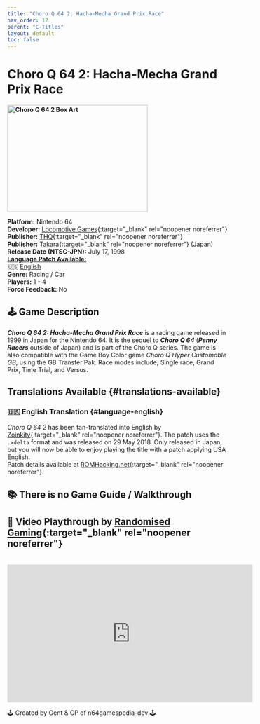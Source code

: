 ```yaml
---
title: "Choro Q 64 2: Hacha-Mecha Grand Prix Race"
nav_order: 12
parent: "C-Titles"
layout: default
toc: false
---
```


# Choro Q 64 2: Hacha-Mecha Grand Prix Race
<b>
<img src="https://images.launchbox-app.com/6324eb1e-4d30-4f99-8211-12d3e454edac.png" alt="Choro Q 64 2 Box Art" width="320" height="244" />
</b>

**Platform:** Nintendo 64  
**Developer:** [Locomotive Games](https://en.wikipedia.org/wiki/Locomotive_Games){:target="_blank" rel="noopener noreferrer"}  
**Publisher:** [THQ](https://en.wikipedia.org/wiki/THQ){:target="_blank" rel="noopener noreferrer"}  
**Publisher:** [Takara](https://en.wikipedia.org/wiki/Takara){:target="_blank" rel="noopener noreferrer"} (Japan)  
**Release Date (NTSC-JPN):** July 17, 1998  
[**Language Patch Available:**](#translations-available)    
🇺🇸 [English](#language-english)    
**Genre:** Racing / Car  
**Players:** 1 - 4  
**Force Feedback:** No

## 🕹️ Game Description
<em><strong>Choro Q 64 2: Hacha-Mecha Grand Prix Race</strong></em> is a racing game released in 1999 in Japan for the Nintendo 64. It is the sequel to <em><strong>Choro Q 64</strong></em> (<em><strong>Penny Racers</strong></em> outside of Japan) and is part of the Choro Q series. The game is also compatible with the Game Boy Color game <em>Choro Q Hyper Customable GB</em>, using the GB Transfer Pak. Race modes include; Single race, Grand Prix, Time Trial, and Versus.

## Translations Available {#translations-available}  
### 🇺🇸 English Translation {#language-english}  
*Choro Q 64 2* has been fan-translated into English by [Zoinkity](https://www.romhacking.net/community/803/){:target="_blank" rel="noopener noreferrer"}. The patch uses the `.xdelta` format and was released on 29 May 2018. Only released in Japan, but you will now be able to enjoy playing the title with a patch applying USA English.  
Patch details available at [ROMHacking.net](https://www.romhacking.net/translations/3620/){:target="_blank" rel="noopener noreferrer"}.

## 📚 There is no Game Guide / Walkthrough

## 🎥 Video Playthrough by [Randomised Gaming](https://www.youtube.com/channel/UCDlJIwLXFu45GKLc6PzlgOA){:target="_blank" rel="noopener noreferrer"}  
<br />
<iframe width="560" height="315" src="https://www.youtube.com/embed/1Qie4TRbCEE" title="YouTube video player" frameborder="0" allowfullscreen></iframe>

🕹️ Created by Gent & CP of n64gamespedia-dev 🕹️

<!-- Vault Format: n64gamespedia-dev -->
<!-- Protocol Source: _vault-specs/format-protocol.md -->
